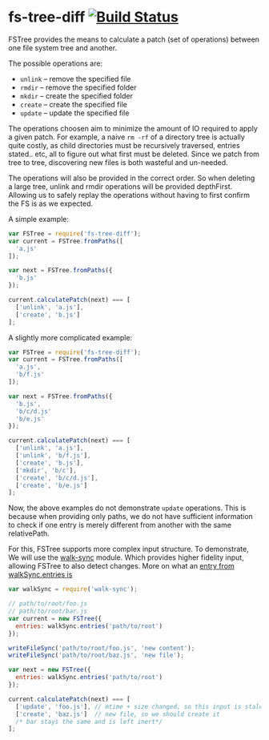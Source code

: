 # fs-tree-diff [![Build Status](https://travis-ci.org/stefanpenner/fs-tree-diff.svg)](https://travis-ci.org/stefanpenner/fs-tree-diff)

FSTree provides the means to calculate a patch (set of operations) between one file system tree and another.

The possible operations are:

* `unlink` – remove the specified file
* `rmdir` – remove the specified folder
* `mkdir` – create the specified folder
* `create` – create the specified file
* `update` – update the specified file

The operations choosen aim to minimize the amount of IO required to apply a given patch.
For example, a naive `rm -rf` of a directory tree is actually quite costly, as child directories
must be recursively traversed, entries stated.. etc, all to figure out what first must be deleted.
Since we patch from tree to tree, discovering new files is both wasteful and un-needed.

The operations will also be provided in the correct order. So when deleting a large tree, unlink
and rmdir operations will be provided depthFirst. Allowing us to safely replay the operations without having to first confirm the FS is as we expected.

A simple example:

```js
var FSTree = require('fs-tree-diff');
var current = FSTree.fromPaths([
  'a.js'
]);

var next = FSTree.fromPaths({
  'b.js'
});

current.calculatePatch(next) === [
  ['unlink', 'a.js'],
  ['create', 'b.js']
];
```

A slightly more complicated example:

```js
var FSTree = require('fs-tree-diff');
var current = FSTree.fromPaths([
  'a.js',
  'b/f.js'
]);

var next = FSTree.fromPaths({
  'b.js',
  'b/c/d.js'
  'b/e.js'
});

current.calculatePatch(next) === [
  ['unlink', 'a.js'],
  ['unlink', 'b/f.js'],
  ['create', 'b.js'],
  ['mkdir', 'b/c'],
  ['create', 'b/c/d.js'],
  ['create', 'b/e.js']
];
```

Now, the above examples do not demonstrate `update` operations. This is because when providing only paths, we do not have sufficient information to check if one entry is merely different from another with the same relativePath.

For this, FSTree supports more complex input structure. To demonstrate, We will use the [walk-sync](https://github.com/joliss/node-walk-sync) module. Which provides higher fidelity input, allowing FSTree to also detect changes. More on what an [entry from walkSync.entries is](https://github.com/joliss/node-walk-sync#entries)

```js
var walkSync = require('walk-sync');

// path/to/root/foo.js
// path/to/root/bar.js
var current = new FSTree({
  entries: walkSync.entries('path/to/root')
});

writeFileSync('path/to/root/foo.js', 'new content');
writeFileSync('path/to/root/baz.js', 'new file');

var next = new FSTree({
  entries: walkSync.entries('path/to/root')
});

current.calculatePatch(next) === [
  ['update', 'foo.js'], // mtime + size changed, so this input is stale and needs updating.
  ['create', 'baz.js']  // new file, so we should create it
  /* bar stays the same and is left inert*/
];

```
